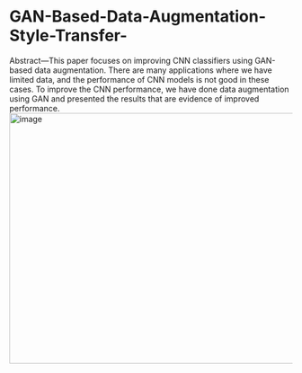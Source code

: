 # GAN-Based-Data-Augmentation-Style-Transfer-
Abstract—This paper focuses on improving CNN classifiers using GAN-based data augmentation. There are many applications where we have limited data, and the performance of CNN models is not good in these cases. To improve the CNN performance, we have done data augmentation using GAN and presented the results that are evidence of improved performance.
<img width="925" height="446" alt="image" src="https://github.com/user-attachments/assets/afc028c6-9fda-46d8-b5ff-09b020ffeb0f" />

